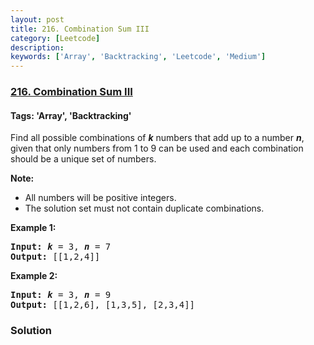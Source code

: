 ```yaml
---
layout: post
title: 216. Combination Sum III
category: [Leetcode]
description: 
keywords: ['Array', 'Backtracking', 'Leetcode', 'Medium']
---
```

### [216. Combination Sum III](https://leetcode.com/problems/combination-sum-iii)

#### Tags: 'Array', 'Backtracking'

<div class="content__u3I1 question-content__JfgR"><div><div>
<p>Find all possible combinations of <i><b>k</b></i> numbers that add up to a number <i><b>n</b></i>, given that only numbers from 1 to 9 can be used and each combination should be a unique set of numbers.</p>
<p><strong>Note:</strong></p>
<ul>
<li>All numbers will be positive integers.</li>
<li>The solution set must not contain duplicate combinations.</li>
</ul>
<p><strong>Example 1:</strong></p>
<pre><strong>Input:</strong> <i><b>k</b></i> = 3, <i><b>n</b></i> = 7
<strong>Output:</strong> [[1,2,4]]
</pre>
<p><strong>Example 2:</strong></p>
<pre><strong>Input:</strong> <i><b>k</b></i> = 3, <i><b>n</b></i> = 9
<strong>Output:</strong> [[1,2,6], [1,3,5], [2,3,4]]
</pre>
</div></div></div>

### Solution
